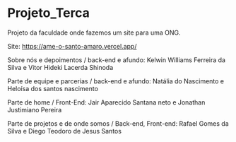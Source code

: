 # Projeto_Terca
 Projeto da faculdade onde fazemos um site para uma ONG.
 
Site: https://ame-o-santo-amaro.vercel.app/

Sobre nós e depoimentos / back-end e afundo:
Kelwin Williams Ferreira da Silva e
Vitor Hideki Lacerda Shinoda 


Parte de equipe e parcerias / back-end e afundo:
Natália do Nascimento e
Heloísa dos santos nascimento 


Parte de home / Front-End:
Jair Aparecido Santana neto e
Jonathan Justimiano Pereira 


Parte de projetos e de onde somos / Back-end, Front-end:
Rafael Gomes da Silva e
Diego Teodoro de Jesus Santos 


